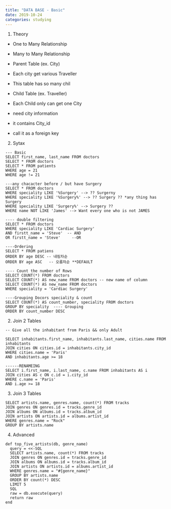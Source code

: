 ```yaml
---
title: "DATA BASE - Basic"
date: 2019-10-24
categories: studying
---
```


1. Theory

- One to Many Relationship
- Many to Many Relationship 

- Parent Table (ex. City) 
- Each city get various Traveller
- This table has so many chil


- Child Table (ex. Traveller) 
- Each Child only can get one City
- need city information
- it contains City_id
- call it as a foreign key



2. Sytax

```
--- Basic
SELECT first_name, last_name FROM doctors
SELECT * FROM doctors
SELECT * FROM patients
WHERE age = 21
WHERE age != 21

---any chacacter before / but have Surgery
SELECT * FROM doctors
WHERE speciality LIKE '%Surgery' --> ?? Surgerny
WHERE speciality LIKE '%Surgery%' --> ?? Surgery ?? *any thing has Surgery
WHERE speciality LIKE 'Surgery%' --> Surgery ??
WHERE name NOT LIKE 'James' --> Want every one who is not JAMES

---- double filtering 
SELECT * FROM doctors
WHERE speciality LIKE 'Cardiac Surgery'
AND firstt_name = 'Steve'  -- AND
OR firstt_name = 'Steve'     --OR

----Ordering
SELECT * FROM patiens
ORDER BY age DESC -- 내림차순
ORDER BY age ASC   -- 오름차순 **DEFAULT

---- Count the number of Rows
SELECT COUNT(*) FROM doctors
SELECT COUNT(*) AS new_name FROM doctors -- new name of column
SELECT COUNT(*) AS new_name FROM doctors
WHERE speciality = 'Cardiac Surgery'

----Grouping Docors speciality & count 
SELECT COUNT(*) AS count_number, speciality FROM doctors
GROUP BY speciality  ---- Grouping
ORDER BY count_number DESC
```


2. Join 2 Tables 

```
-- Give all the inhabitant from Paris && only Adult

SELECT inhabitants.first_name, inhabitants.last_name, cities.name FROM inhabitants
JOIN cities ON cities.id = inhabitants.city_id
WHERE cities.name = 'Paris'
AND inhabitants.age >= 18

------RENAMEING
SELECT i.first_name, i.last_name, c.name FROM inhabitants AS i
JOIN cities AS c ON c.id = i.city_id
WHERE c.name = 'Paris'
AND i.age >= 18
```


3. Join 3 Tables

```
SELECT artists.name, genres.name, count(*) FROM tracks
JOIN genres ON genres.id = tracks.genre_id
JOIN albums ON albums.id = tracks.album_id
JOIN artists ON artists.id = albums.artist_id
WHERE genres.name = "Rock" 
GROUP BY artists.name
```


4. Advanced 

```
def top_five_artists(db, genre_name)
  query = <<-SQL
  SELECT artists.name, count(*) FROM tracks
  JOIN genres ON genres.id = tracks.genre_id
  JOIN albums ON albums.id = tracks.album_id
  JOIN artists ON artists.id = albums.artist_id
  WHERE genres.name = "#{genre_name}"
  GROUP BY artists.name
  ORDER BY count(*) DESC
  LIMIT 5
  SQL
  raw = db.execute(query)
  return raw
end
```
